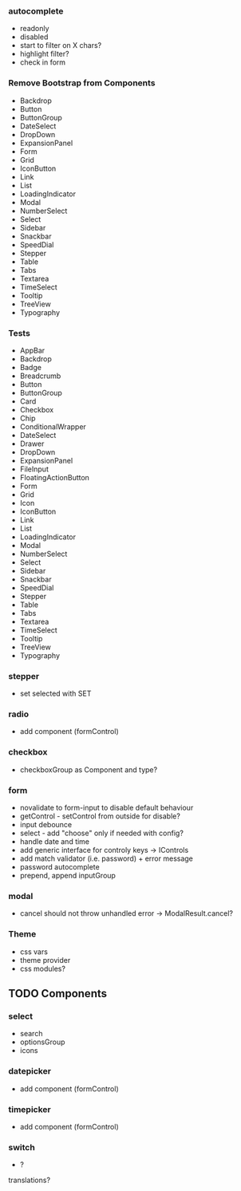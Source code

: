 ### autocomplete
- readonly
- disabled
- start to filter on X chars?
- highlight filter?
- check in form

### Remove Bootstrap from Components
- Backdrop
- Button
- ButtonGroup
- DateSelect
- DropDown
- ExpansionPanel
- Form
- Grid
- IconButton
- Link
- List
- LoadingIndicator
- Modal
- NumberSelect
- Select
- Sidebar
- Snackbar
- SpeedDial
- Stepper
- Table
- Tabs
- Textarea
- TimeSelect
- Tooltip
- TreeView
- Typography

### Tests
- AppBar
- Backdrop
- Badge
- Breadcrumb
- Button
- ButtonGroup
- Card
- Checkbox
- Chip
- ConditionalWrapper
- DateSelect
- Drawer
- DropDown
- ExpansionPanel
- FileInput
- FloatingActionButton
- Form
- Grid
- Icon
- IconButton
- Link
- List
- LoadingIndicator
- Modal
- NumberSelect
- Select
- Sidebar
- Snackbar
- SpeedDial
- Stepper
- Table
- Tabs
- Textarea
- TimeSelect
- Tooltip
- TreeView
- Typography

### stepper
- set selected with SET

### radio 
- add component (formControl)

### checkbox
- checkboxGroup as Component and type?

### form 
- novalidate to form-input to disable default behaviour
- getControl - setControl from outside for disable?
- input debounce
- select - add "choose" only if needed with config?
- handle date and time
- add generic interface for controly keys -> IControls<T>
- add match validator (i.e. password) + error message
- password autocomplete
- prepend, append inputGroup

### modal 
- cancel should not throw unhandled error -> ModalResult.cancel?

### Theme
- css vars
- theme provider
- css modules?

## TODO Components


### select
- search
- optionsGroup
- icons

### datepicker
- add component (formControl)

### timepicker
- add component (formControl)

### switch
- ?


translations?
